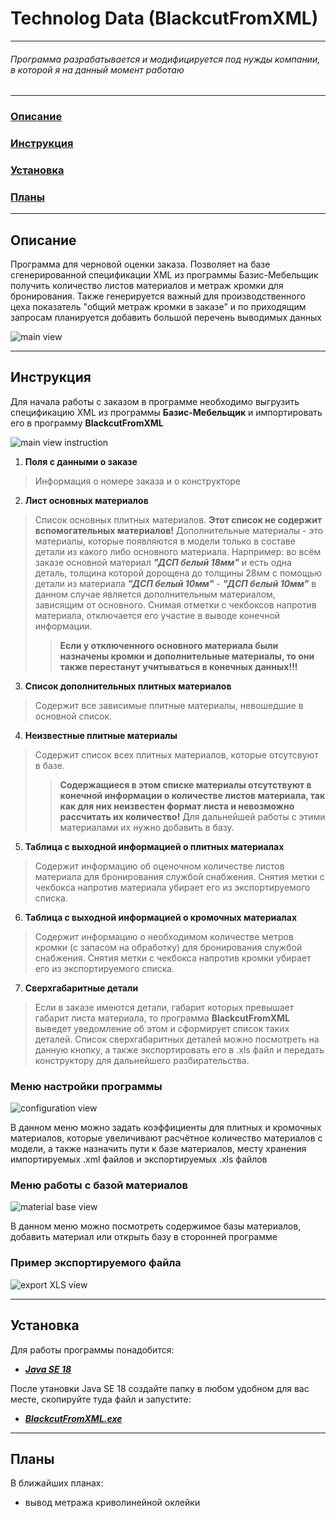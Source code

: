 # Technolog Data (BlackcutFromXML)
***
###### Программа разрабатывается и модифицируется под нужды компании, в которой я на данный момент работаю

***
### [Описание](#description)
### [Инструкция](#instruction)
### [Установка](#installation)
### [Планы](#future)
***

## <a name="description"></a>Описание

Программа для черновой оценки заказа. Позволяет на базе сгенерированной спецификации XML из программы Базис-Мебельщик получить количество листов материалов и метраж кромки для бронирования. Также генерируется важный для производственного цеха показатель "общий метраж кромки в заказе" и по приходящим запросам планируется добавить большой перечень выводимых данных

![main view](./readmeSRC/main-view.jpg)

***

## <a name="instruction"></a>Инструкция

Для начала работы с заказом в программе необходимо выгрузить спецификацию XML из программы **Базис-Мебельщик** и импортировать его в программу **BlackcutFromXML**

![main view instruction](./readmeSRC/main-view-instruction.jpg)

1. **Поля с данными о заказе**
> Информация о номере заказа и о конструкторе
2. **Лист основных материалов**
> Список основных плитных материалов. **Этот список не содержит вспомогательных материалов!** Дополнительные материалы - это материалы, которые появляются в модели только в составе детали из какого либо основного материала. Нарпример: во всём заказе основной материал ***"ДСП белый 18мм"*** и есть одна деталь, толщина которой дорощена до толщины 28мм с помощью детали из материала ***"ДСП белый 10мм"*** - ***"ДСП белый 10мм"*** в данном случае является дополнительным материалом, зависящим от основного.
> Снимая отметки с чекбоксов напротив материала, отключается его участие в выводе конечной информации.
>> **Если у отключенного основного материала были назначены кромки и дополнительные материалы, то они также перестанут учитываться в конечных данных!!!**
3. **Список дополнительных плитных материалов**
> Содержит все зависимые плитные материалы, невошедшие в основной список.
4. **Неизвестные плитные материалы**
> Содержит список всех плитных материалов, которые отсутсвуют в базе.
>> **Содержащиеся в этом списке материалы отсутствуют в конечной информации о количестве листов материала, так как для них неизвестен формат листа и невозможно рассчитать их количество!**
> Для дальнейшей работы с этими материалами их нужно добавить в базу.
5. **Таблица с выходной информацией о плитных материалах**
> Содержит информацию об оценочном количестве листов материала для бронирования службой снабжения. Снятия метки с чекбокса напротив материала убирает его из экспортируемого списка.
6. **Таблица с выходной информацией о кромочных материалах**
> Содержит информацию о необходимом количестве метров кромки (с запасом на обработку) для бронирования службой снабжения. Снятия метки с чекбокса напротив кромки убирает его из экспортируемого списка.
7. **Сверхгабаритные детали**
> Если в заказе имеются детали, габарит которых превышает габарит листа материала, то программа **BlackcutFromXML** выведет уведомление об этом и сформирует список таких деталей. Список сверхгабаритных деталей можно посмотреть на данную кнопку, а также экспортировать его в .xls файл и передать конструктору для дальнейшего разбирательства.

### Меню настройки программы

![configuration view](./readmeSRC/configuration-view.jpg)

В данном меню можно задать коэффициенты для плитных и кромочных материалов, которые увеличивают расчётное количество материалов с модели, а также назначить пути к базе материалов, месту хранения импортируемых .xml файлов и экспортируемых .xls файлов

### Меню работы с базой материалов

![material base view](./readmeSRC/material-base-view.jpg)

В данном меню можно посмотреть содержимое базы материалов, добавить материал или открыть базу в сторонней программе

### Пример экспортируемого файла

![export XLS view](./readmeSRC/export-XLS-view.jpg)

***

## <a name="installation"></a>Установка

Для работы программы понадобится:
* [___Java SE 18___](https://www.oracle.com/java/technologies/downloads/#java18)

После утановки Java SE 18 создайте папку в любом удобном для вас месте, скопируйте туда файл и запустите:

* [___BlackcutFromXML.exe___](./executable/BlackcutFromXML.exe)

***

## <a name="future"></a>Планы

В ближайших планах:

* вывод метража криволинейной оклейки

